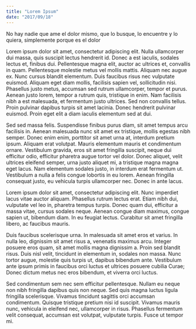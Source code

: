```yaml
---
title: "Lorem Ipsum"
date: "2017/09/18"
---
```

No hay nadie que ame el dolor mismo, que lo busque, lo encuentre y lo quiera, simplemente porque es el dolor
<!-- endexcerpt -->
Lorem ipsum dolor sit amet, consectetur adipiscing elit. Nulla ullamcorper dui massa, quis suscipit lectus hendrerit id. Donec a est iaculis, sodales lectus et, finibus dui. Pellentesque magna elit, auctor ac ultrices et, convallis in quam. Pellentesque molestie metus vel mollis mattis. Aliquam nec augue ex. Nunc cursus blandit elementum. Duis faucibus risus nec vulputate euismod. Aliquam eget diam mollis, facilisis sapien vel, sollicitudin nisi. Phasellus justo metus, accumsan sed rutrum ullamcorper, tempor et purus. Aenean justo lorem, tempor a rutrum quis, tristique in enim. Nam facilisis nibh a est malesuada, et fermentum justo ultrices. Sed non convallis tellus. Proin pulvinar dapibus turpis sit amet lacinia. Donec hendrerit pulvinar euismod. Proin eget elit a diam iaculis elementum sed at dui.

Sed sed massa felis. Suspendisse finibus purus diam, sit amet tempus arcu facilisis in. Aenean malesuada nunc sit amet ex tristique, mollis egestas nibh semper. Donec enim enim, porttitor sit amet urna at, interdum pretium ipsum. Aliquam erat volutpat. Mauris elementum mauris et condimentum ornare. Vestibulum gravida, eros sit amet fringilla suscipit, neque dui efficitur odio, efficitur pharetra augue tortor vel dolor. Donec aliquet, velit ultrices eleifend semper, urna justo aliquet mi, a tristique magna magna eget lacus. Nam elementum sodales justo, in interdum erat fermentum ut. Vestibulum a nulla a felis congue lobortis in eu lorem. Aenean fringilla consequat justo, eu vehicula turpis ullamcorper nec. Donec in ante lacus.

Lorem ipsum dolor sit amet, consectetur adipiscing elit. Nunc imperdiet lacus vitae auctor aliquam. Phasellus rutrum lectus erat. Etiam nibh dui, vulputate vel leo in, pharetra tempus turpis. Donec quam dui, efficitur a massa vitae, cursus sodales neque. Aenean congue diam maximus, congue sapien ut, bibendum diam. In eu feugiat lectus. Curabitur sit amet fringilla libero, ac faucibus mauris.

Duis faucibus scelerisque urna. In malesuada sit amet eros et varius. In nulla leo, dignissim sit amet risus a, venenatis maximus arcu. Integer posuere eros quam, sit amet mollis magna dignissim a. Proin sed blandit risus. Duis nisl velit, tincidunt in elementum in, sodales non massa. Nunc tortor augue, molestie quis turpis ut, dapibus bibendum ante. Vestibulum ante ipsum primis in faucibus orci luctus et ultrices posuere cubilia Curae; Donec dictum metus nec eros bibendum, et viverra orci luctus.

Sed condimentum sem nec sem efficitur pellentesque. Nullam eu neque non nibh fringilla dapibus quis non neque. Sed quis magna luctus ligula fringilla scelerisque. Vivamus tincidunt sagittis orci accumsan condimentum. Quisque tristique pretium nisi id suscipit. Vivamus mauris nunc, vehicula in eleifend nec, ullamcorper in risus. Phasellus fermentum velit consequat, accumsan est volutpat, vulputate turpis. Fusce ut tempor mi.
